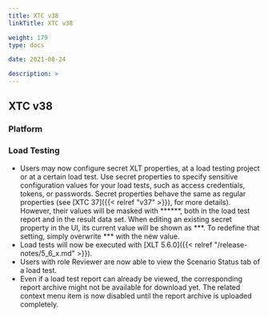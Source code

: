 ```yaml
---
title: XTC v38
linkTitle: XTC v38

weight: 179
type: docs

date: 2021-08-24

description: >
---
```


## XTC v38


### Platform
### Load Testing
- Users may now configure secret XLT properties, at a load testing project or at a certain load test. Use secret properties to specify sensitive configuration values for your load tests, such as access credentials, tokens, or passwords.
Secret properties behave the same as regular properties (see [XTC 37]({{< relref "v37" >}}), for more details). However, their values will be masked with ******, both in the load test report and in the result data set.
When editing an existing secret property in the UI, its current value will be shown as ***. To redefine that setting, simply overwrite *** with the new value.
- Load tests will now be executed with [XLT 5.6.0]({{< relref "/release-notes/5_6_x.md" >}}).
- Users with role Reviewer are now able to view the Scenario Status tab of a load test.
- Even if a load test report can already be viewed, the corresponding report archive might not be available for download yet. The related context menu item is now disabled until the report archive is uploaded completely.
